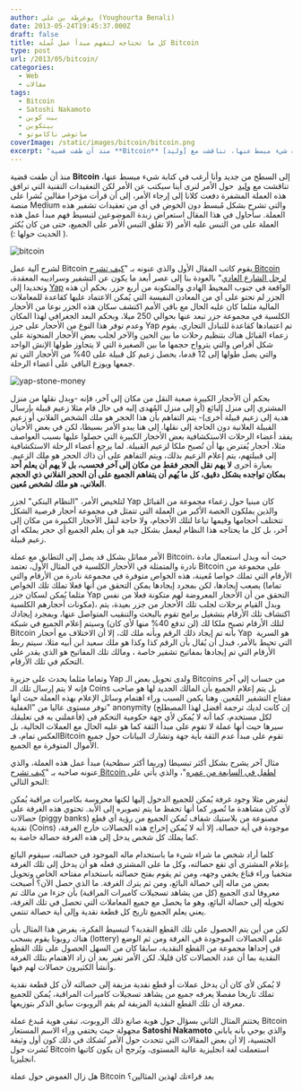 ```yaml
---
author: يوغرطة بن علي (Youghourta Benali)
date: 2013-05-24T19:45:37.000Z
draft: false
title: كل ما تحتاجه لتفهم مبدأ عمل عُملة Bitcoin
type: post
url: /2013/05/bitcoin/
categories:
  - Web
  - مقالات
tags:
  - Bitcoin
  - Satoshi Nakamoto
  - بيت كوين
  - بيتكوين
  - ساتوشي ناكاموتو
coverImage: /static/images/bitcoin/bitcoin.png
excerpt: "منذ أن طفت قضية **Bitcoin** إلى السطح من جديد وأنا أرغب في كتابة شيء مبسط عنها، تناقشت مع [وليد](https://www.it-scoop.com/author/dzgeek/) \_حول الأمر لنرى أينا سيكتب عن الأمر لكن التعقيدات التقنية التي ترافق هذه العملة المشفرة دفعت كلانا إلى إرجاء الأمر، إلى"
---
```

منذ أن طفت قضية **Bitcoin** إلى السطح من جديد وأنا أرغب في كتابة شيء مبسط عنها، تناقشت مع [وليد](https://www.it-scoop.com/author/dzgeek/)  حول الأمر لنرى أينا سيكتب عن الأمر لكن التعقيدات التقنية التي ترافق هذه العملة المشفرة دفعت كلانا إلى إرجاء الأمر، إلى أن قرأت مؤخرا مقالين نُشرا على منصة Medium والتي تشرح بشكل مُبسط دون الخوض في أي من تعقيدات تشفير هذه العملة. سأحاول في هذا المقال استعراض زبدة الموضوعين لتبسيط فهم مبدأ عمل هذه العملة على من التبس عليه الأمر (لا تقلق التبس الأمر على الجميع، حتى من كان يُكثر الحديث حولها :) ).

![bitcoin](/static/images/bitcoin/bitcoin.png)

لشرح آلية عمل Bitcoin يقوم كاتب المقال الأول والذي عنونه بـ "[كيف تشرح Bitcoin لرجل الشارع العادي](https://medium.com/future-of-currency/c817c0659b10)" بالعودة بنا إلى عصر أبعد ما يكون عن التشفير وسراديبه المعقدة، وتحديدا إلى [Yap](http://en.wikipedia.org/wiki/Yap) الواقعة في جنوب المحيط الهادي والمتكونة من أربع جزر. بحكم أن هذه الجزر لم تحتو على أي من المعادن النفيسة التي يُمكن الاعتماد عليها كقاعدة للمعاملات المالية مثلما كان عليه الحال مع باقي الأمم اكتشف سكان هذه الجزر نوعا من الأحجار الكلسية في مجموعة جزر تبعد عنها بحوالي 250 ميلا، وبحكم البعد الجغرافي لهذا المكان وعدم توفر هذا النوع من الأحجار على جرز Yap تم اعتمادها كقاعدة للتبادل التجاري. يقوم زعماء القبائل هناك بتنظيم رحلات ما بين الحين والآخر لجلب بعض الأحجار المنحوتة على شكل أقراص والتي يترواح حجمها ما بين الصغيرة التي لا يتجاوز طولها الإنش الواحد والتي يصل طولها إلى 12 قدما، يحصل زعيم كل قبيلة على 40% من الأحجار التي تم جمعها ويوزع الباقي على أعضاء الرحلة.

![yap-stone-money](/static/images/bitcoin/yap-stone-money.jpg)

بحكم أن الأحجار الكبيرة صعبة النقل من مكان إلى آخر، فإنه -وبدل نقلها من منزل المشتري إلى منزل البائع (أو إلى منزل المُهدى إليه في حال قام مثلا زعيم قبيلة بإرسال هدية إلى زعيم قبيلة أُخرى)- يتم التفاهم بأن هذا الحجر هو ملك الشخص الفلاني أو زعيم القبيلة العلانية دون الحاجة إلى نقلها. إلى هنا يبدو الأمر بسيطا، لكن في بعض الأحيان يفقد أعضاء الرحلات الاستكشافية بعض الأحجار الكبيرة التي حصلوا عليها بسبب العواصف مثلا، أحجار يُفترض بها أن تُصبح ملكا لزعيم القبيلة. لما يرجع أعضاء الرحلة الاستكشافية إلى قبيلتهم، يتم إعلام الزعيم بذلك، ويتم التفاهم على أن ذاك الحجر هو ملك الزعيم. بعبارة أخرى **لا يهم نقل الحجر فقط من مكان إلى آخر فحسب، بل لا يهم أن يعلم أحد بمكان تواجده بشكل دقيق، كل ما يُهم أن يتفاهم الجميع على أن الحجر الفلاني ذي الحجم العلاني، هو ملك لشخص مُعين**.

لتلخيص الأمر، "النظام البنكي" لجزر Yap كان مبنيا حول زعماء مجموعة من القبائل والذين يملكون الحصة الأكبر من العملة التي تتمثل في مجموعة أحجار قرصية الشكل تتختلف أحجامها وقيمها تباعا لتلك الأحجام، ولا حاجة لنقل الأحجار الكبيرة من مكان إلى آخر، بل كل ما يحتاجه هذا النظام ليعمل بشكل جيد هو أن يعلم الجميع أي حجر يملكه أي زعيم قبيلة.

الأمر مماثل بشكل قد يصل إلى التطابق مع عملة Bitcoin، حيث أنه وبدل استعمال مادة نادرة والمتمثلة في الأحجار الكلسية في المثال الأول، تعتمد Bitcoin على مجموعة من الأرقام التي تملك خواصا مُعينة، هذه الخواص متوفرة في مجموعة نادرة من الأرقام والتي يصعب إيجادها، لكن بمجرد إيجادها يمكن التحقق من أنها فعلا تملك تلك الخواص (تماما مثلما يُمكن لسكان جزر Yap التحقق من أن الأحجار المعروضة لهم متكونة فعلا من نفس مكونات أحجارهم الكلسية)، وبدل القيام برحلات لجلب تلك الأحجار من جزر بعيدة، يتم اكتشاف تلك الأرقام بتشغيل برامج تقوم بالبحث والتنقيب المتواصل عنها، وبمجرد إيجادك لتلك الأرقام تصبح ملكا لك (لن تدفع 40% منها لأي كان) وسيتم إعلام الجميع في شبكة Bitcoin بأنه تم إيجاد ذلك الرقم وبأنه ملك لك، إلا أن الاختلاف مع أحجار Yap  هو السرية التي تحيط بالأمر، فبدل أن يُقال بأن الرقم كذا وكذا هو ملك سعيد ابن أبيه مثلا، سيتم ربط الأرقام التي تم إيجادها بمفاتيح تشفير خاصة ، ومالك تلك المفاتيح هو الذي يقدر على التحكم في تلك الأرقام.

وتماما مثلما يحدث على جزيرة Yap ولدى تحويل بعض الـ Bitcoins من حساب إلى آخر فإنه لا يتم إرسال تلك الـ Coins بل يتم إعلام الجميع بأن المالك الجديد لها هو صاحب مفتاح التشفير المُعين. وهنا يكمن السبب وراء اهتمام وسائل الإعلام بهذه العملة حيث أنها توفر مستوى عاليا من "الغفلية" anonymity (إن كانت لديك ترجمة أفضل لهذا المصطلح فأعملني به في تعليقك) لكل مستخدم، كما أنه لا يُمكن لأي جهة حكومية التحكم في سيرها حيث أنها عملة لا تقوم على مبدأ الثقة كما هو عليه الحال مع العملات الحالية، بل العكس تمام، فـBitcoin تقوم على مبدأ عدم الثقة بأية جهة وتشارك البيانات حول جميع الأموال المتوفرة مع الجميع.

مثال آخر يشرح بشكل أكثر تبسيطا (وربما أكثر سطحية) مبدأ عمل هذه العملة، والذي عنونه صاحبه بـ "[كيف تشرح Bitcoin لطفل في السابعة من عمره](https://medium.com/future-of-currency/a9a8c094feaf)"، والذي يأتي على النحو التالي:

لنفرض مثلا وجود غرفة يُمكن للجميع الدخول إليها لكنها محروسة بكاميرات مراقبة يُمكن لأي كان مشاهدة ما تُصور كما أنها تحفظ ما يتم تصويره إلى الأبد. تحتوي هذه الغرفة على حصالات (piggy banks) مصنوعة من بلاستيك شفاف تُمكن الجميع من رؤية أي قطع نقدية (Coins) موجودة في أية حصالة، إلا أنه لا يُمكن إخراج هذه الحصالات خارج الغرفة، كما يملك كل شخص يدخل إلى هذه الغرفة حصالة خاصة به.

كلما أراد شخص ما شراء شيء ما باستخدام ماله الموجود في حصالته، سيقوم البائع بإعلام المشتري أي تقع حصالته، وكل ما على المشتري فعله هو أن يدخل إلى تلك الغرفة متخفيا وراء قناع يخفي وجهه، ومن ثم يقوم بفتح حصالته باستخدام مفتاحه الخاص وتحويل بعض من ماله إلى حصالة البائع، ومن ثم يترك الغرفة. ما الذي حصل الآن؟ أصبحت معروفا لدى الجميع (كل من يشاهد تسجيلات كاميرات المراقبة) بأن جزءا من مالك تم تحويله إلى حصالة البائع، وهو ما يحصل مع جميع المعاملات التي تحصل في تلك الغرفة، يعني يعلم الجميع تاريخ كل قطعة نقدية وإلى أية حصالة تنتمي.

لكن من أين يتم الحصول على تلك القطع النقدية؟ لتبسيط الفكرة، يفرض هذا المثال بأن هناك روبوتا يقوم بسحب (lottery) على الحصالات الموجودة في الغرفة ومن ثم الوضع في إحداها مجموعة من القطع النقدية، سابقا كان من السهل الحصول على تلك القطع النقدية بما أن عدد الحصالات كان قليلا، لكن الأمر تغير بعد أن زاد الاهتمام بتلك الغرفة وأنشأ الكثيرون حصالات لهم فيها.

لا يُمكن لأي كان أن يدخل عملات أو قطع نقدية مزيفة إلى حصالته لأن كل قطعة نقدية تملك تاريخا مفصلا يعرفه جميع من يشاهد تسجيلات كاميرات المراقبة، يُمكن للجميع معرفة أن تلك القطع النقدية المزيفة لم يقم الروبوت سابق الذكر بتوزيعها.

يختتم المثال الثاني بسؤال حول هوية صانع ذلك الروبوت، تبقى هوية مُبدع عملة Bitcoin مجهولة حيث يختفي وراء الاسم المستعار **Satoshi Nakamoto** والذي يوحي بأنه ياباني الجنسية، إلا أن بعض المقالات التي تتحدث حول الأمر تُشكك في ذلك كون أول وثيقة نُشرت حول Bitcoin استعملت لغة انجليزية عالية المستوى، ويُرجح أن يكون كاتبها انجليزيا.

هل زال الغموض حول عملة Bitcoin بعد قراءتك لهذين المثالين؟
